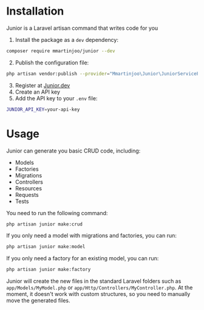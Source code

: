 # Installation

Junior is a Laravel artisan command that writes code for you

1. Install the package as a `dev` dependency:
```sh
composer require mmartinjoo/junior --dev
```

2. Publish the configuration file:
```sh
php artisan vendor:publish --provider="Mmartinjoo\Junior\JuniorServiceProvider"
```

3. Register at [Junior.dev](https://junior.dev)
4. Create an API key
5. Add the API key to your `.env` file:
```sh
JUNIOR_API_KEY=your-api-key
```
# Usage

Junior can generate you basic CRUD code, including:
- Models
- Factories
- Migrations
- Controllers
- Resources
- Requests
- Tests

You need to run the following command:
```sh
php artisan junior make:crud
```

If you only need a model with migrations and factories, you can run:
```sh
php artisan junior make:model
```

If you only need a factory for an existing model, you can run:
```sh
php artisan junior make:factory
```

Junior will create the new files in the standard Laravel folders such as `app/Models/MyModel.php` or `app/Http/Controllers/MyController.php`. At the moment, it doesn't work with custom structures, so you need to manually move the generated files.